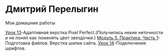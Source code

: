 # Дмитрий Перелыгин
Мои домашние работы

[Урок 13](https://perelygindmit.github.io/lesson_13/ "Адаптивная верстка")-Адаптивная верстка Pixel Perfect.(Получились некие неточности и не понял как поменять цвет звездочки.)
[Модуль 5. Практика. Часть 1](https://perelygindmit.github.io/lesson_praktik/ "Подготовка файлов. Верстка шапки сайта.")-Подготовка файлов. Верстка шапки сайта.
[Урок 14](https://perelygindmit.github.io/lesson_14/ "Подключение шрифтов")-Подключение шрифтов.

